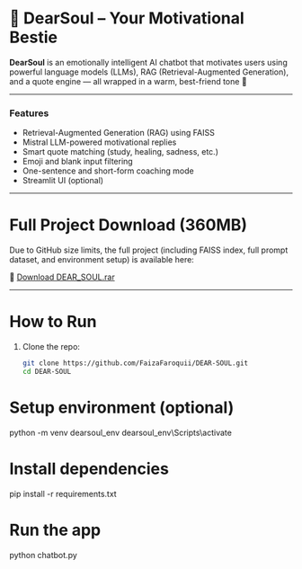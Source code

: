 # 🌸 DearSoul – Your Motivational Bestie

**DearSoul** is an emotionally intelligent AI chatbot that motivates users using powerful language models (LLMs), RAG (Retrieval-Augmented Generation), and a quote engine — all wrapped in a warm, best-friend tone 💖

---

###  Features
- Retrieval-Augmented Generation (RAG) using FAISS
- Mistral LLM-powered motivational replies
- Smart quote matching (study, healing, sadness, etc.)
- Emoji and blank input filtering
- One-sentence and short-form coaching mode
- Streamlit UI (optional)

---

# Full Project Download (360MB)

Due to GitHub size limits, the full project (including FAISS index, full prompt dataset, and environment setup) is available here:

🔗 [Download DEAR_SOUL.rar](https://drive.google.com/uc?export=download&id=1JEA7EN10CFeqUUTu52To8TNWb6W-OLzI)

---

# How to Run

1. Clone the repo:
   ```bash
   git clone https://github.com/FaizaFaroquii/DEAR-SOUL.git
   cd DEAR-SOUL
# Setup environment (optional)
python -m venv dearsoul_env
dearsoul_env\Scripts\activate

# Install dependencies
pip install -r requirements.txt

# Run the app
python chatbot.py
